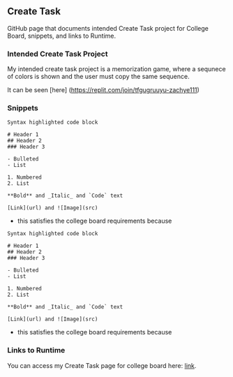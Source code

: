 ## Create Task

GitHub page that documents intended Create Task project for College Board, snippets, and links to Runtime.

### Intended Create Task Project

My intended create task project is a memorization game, where a sequnece of colors is shown and the user must copy the same sequence. 

It can be seen [here] (https://replit.com/join/tfgugruuyu-zachye111)

### Snippets

```
Syntax highlighted code block

# Header 1
## Header 2
### Header 3

- Bulleted
- List

1. Numbered
2. List

**Bold** and _Italic_ and `Code` text

[Link](url) and ![Image](src)
```

- this satisfies the college board requirements because

```
Syntax highlighted code block

# Header 1
## Header 2
### Header 3

- Bulleted
- List

1. Numbered
2. List

**Bold** and _Italic_ and `Code` text

[Link](url) and ![Image](src)
```

- this satisfies the college board requirements because

### Links to Runtime

You can access my Create Task page for college board here: [link](https://github.com/zachye111/zach_individual_tri3).

